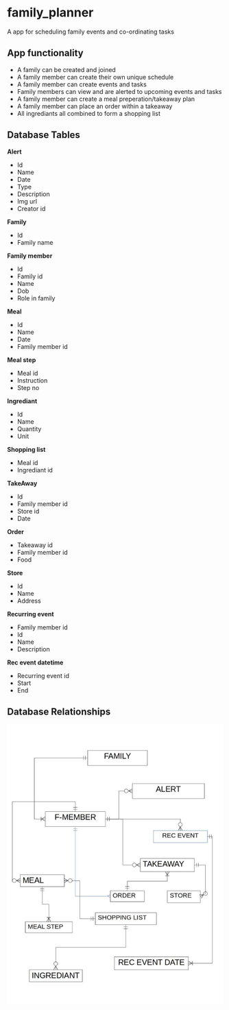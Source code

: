 # family_planner
A app for scheduling family events and co-ordinating tasks

## App functionality
- A family can be created and joined
- A family member can create their own unique schedule 
- A family member can create events and tasks
- Family members can view and are alerted to upcoming events and tasks
- A family member can create a meal preperation/takeaway plan
- A family member can place an order within a takeaway
- All ingrediants all combined to form a shopping list

## Database Tables

**Alert**
- Id 
- Name
- Date
- Type
- Description
- Img url
- Creator id

**Family**
- Id 
- Family name

**Family member**
- Id
- Family id
- Name
- Dob
- Role in family

**Meal**
- Id
- Name
- Date
- Family member id

**Meal step**
- Meal id
- Instruction
- Step no

**Ingrediant**
- Id
- Name
- Quantity
- Unit

**Shopping list**
- Meal id
- Ingrediant id

**TakeAway**
- Id
- Family member id
- Store id
- Date

**Order**
- Takeaway id
- Family member id
- Food

**Store**
- Id
- Name
- Address

**Recurring event**
- Family member id
- Id 
- Name
- Description

**Rec event datetime**
- Recurring event id
- Start
- End 

## Database Relationships
![db_relationships](database_relationships.jpeg)
